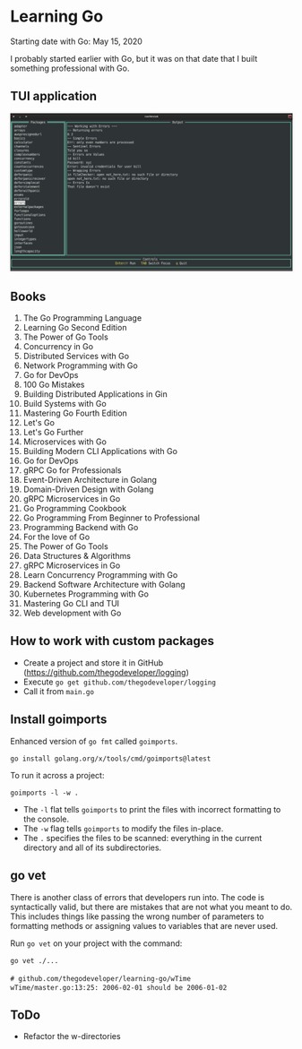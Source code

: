 # Learning Go

Starting date with Go: May 15, 2020

I probably started earlier with Go, but it was on that date that I built something professional with Go.

## TUI application

![TUI](images/learning-go.png "TUIs are better!")

## Books

1. The Go Programming Language
2. Learning Go Second Edition
3. The Power of Go Tools
4. Concurrency in Go
5. Distributed Services with Go
6. Network Programming with Go
7. Go for DevOps
8. 100 Go Mistakes 
9. Building Distributed Applications in Gin 
10. Build Systems with Go 
11. Mastering Go Fourth Edition 
12. Let's Go 
13. Let's Go Further 
14. Microservices with Go 
15. Building Modern CLI Applications with Go 
16. Go for DevOps 
17. gRPC Go for Professionals
18. Event-Driven Architecture in Golang 
19. Domain-Driven Design with Golang 
20. gRPC Microservices in Go 
21. Go Programming Cookbook 
22. Go Programming From Beginner to Professional 
23. Programming Backend with Go 
24. For the love of Go 
25. The Power of Go Tools 
26. Data Structures & Algorithms 
27. gRPC Microservices in Go 
28. Learn Concurrency Programming with Go 
29. Backend Software Architecture with Golang 
30. Kubernetes Programming with Go 
31. Mastering Go CLI and TUI 
32. Web development with Go

## How to work with custom packages

- Create a project and store it in GitHub (https://github.com/thegodeveloper/logging)
- Execute `go get github.com/thegodeveloper/logging`
- Call it from `main.go`

## Install goimports

Enhanced version of `go fmt` called `goimports`.

```shell
go install golang.org/x/tools/cmd/goimports@latest
```

To run it across a project:

```shell
goimports -l -w .
```

- The `-l` flat tells `goimports` to print the files with incorrect formatting to the console.
- The `-w` flag tells `goimports` to modify the files in-place.
- The `.` specifies the files to be scanned: everything in the current directory and all of its subdirectories.

## go vet

There is another class of errors that developers run into. The code is syntactically valid, but there are mistakes that are not what you meant to do.
This includes things like passing the wrong number of parameters to formatting methods or assigning values to variables that are never used.

Run `go vet` on your project with the command:

```shell
go vet ./...

# github.com/thegodeveloper/learning-go/wTime
wTime/master.go:13:25: 2006-02-01 should be 2006-01-02
```

## ToDo

- Refactor the w-directories
